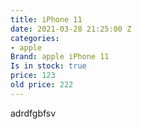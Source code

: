 ```yaml
---
title: iPhone 11
date: 2021-03-28 21:25:00 Z
categories:
- apple
Brand: apple iPhone 11
Is in stock: true
price: 123
old price: 222
---
```


adrdfgbfsv